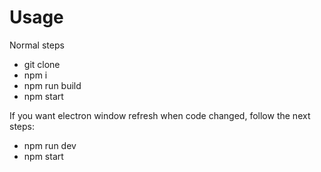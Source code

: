 
# Usage

Normal steps

- git clone
- npm i
- npm run build
- npm start

If you want electron window refresh when code changed, follow the next steps:

- npm run dev
- npm start
